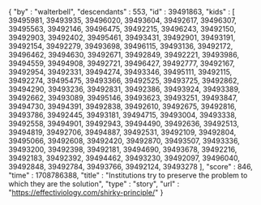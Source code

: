 {
  "by" : "walterbell",
  "descendants" : 553,
  "id" : 39491863,
  "kids" : [ 39495981, 39493935, 39496020, 39493604, 39492617, 39496307, 39495563, 39492146, 39496475, 39492215, 39496243, 39492150, 39492903, 39492402, 39495461, 39493431, 39492901, 39493191, 39492154, 39492279, 39493698, 39496115, 39493136, 39492172, 39496462, 39494630, 39492671, 39492849, 39492221, 39493986, 39494559, 39494908, 39492721, 39496427, 39492777, 39492167, 39492954, 39492331, 39494274, 39493346, 39495111, 39492115, 39492274, 39495475, 39493366, 39492525, 39493725, 39492862, 39494290, 39493236, 39492831, 39492386, 39493924, 39493389, 39492662, 39493089, 39495146, 39493623, 39493251, 39493847, 39494730, 39494391, 39492838, 39492610, 39492675, 39492816, 39493786, 39492445, 39493181, 39494715, 39493004, 39493338, 39492558, 39494901, 39492943, 39494490, 39492636, 39492513, 39494819, 39492706, 39494887, 39492531, 39492109, 39492804, 39495066, 39492608, 39492420, 39492870, 39493507, 39493336, 39493200, 39492398, 39492181, 39494690, 39493678, 39492216, 39492183, 39492392, 39494462, 39493230, 39492097, 39496040, 39492848, 39492784, 39493766, 39492124, 39493278 ],
  "score" : 846,
  "time" : 1708786388,
  "title" : "Institutions try to preserve the problem to which they are the solution",
  "type" : "story",
  "url" : "https://effectiviology.com/shirky-principle/"
}
